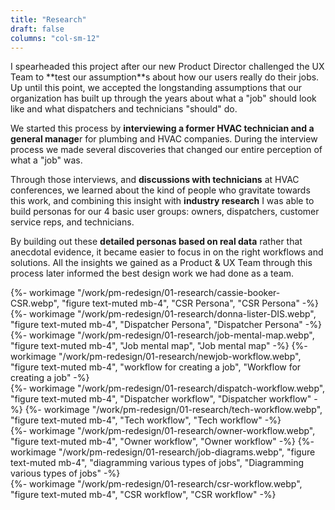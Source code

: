 ```yaml
---
title: "Research"
draft: false
columns: "col-sm-12"
---
```

<div class="wrapper"><div class="row">
<div class="col col-12 col-sm-12 col-md-8 col-lg-7 mb-4">I spearheaded this project after our new Product Director challenged the UX Team to **test our assumption**s about how our users really do their jobs. Up until this point, we accepted the longstanding assumptions that our organization has built up through the years about what a "job" should look like and what dispatchers and technicians "should" do.

We started this process by **interviewing a former HVAC technician and  a general manage**r for plumbing and HVAC companies. During the interview process we made several discoveries that changed our entire perception of what a "job" was.

Through those interviews, and **discussions with technicians** at HVAC conferences, we learned about the kind of people who gravitate towards this work, and combining this insight with **industry research** I was able to build personas for our 4 basic user groups: owners, dispatchers, customer service reps, and technicians.

By building out these **detailed personas based on real data** rather that anecdotal evidence, it became easier to focus in on the right workflows and solutions. All the insights we gained as a Product &  UX Team through this process later informed the best design work we had done as a team.
</div>
<div class="col mt-1">
  {%- workimage "/work/pm-redesign/01-research/cassie-booker-CSR.webp", "figure text-muted mb-4", "CSR Persona", "CSR Persona"  -%}
</div>
<div class="col mt-1">
  {%- workimage "/work/pm-redesign/01-research/donna-lister-DIS.webp", "figure text-muted mb-4", "Dispatcher Persona", "Dispatcher Persona"  -%}
</div>
</div></div>

<div class="wrapper"><div class="row">
<div class="col col-sm-6 col-md-3">
     {%- workimage "/work/pm-redesign/01-research/job-mental-map.webp", "figure text-muted mb-4", "Job mental map", "Job mental map"  -%}
     {%- workimage "/work/pm-redesign/01-research/newjob-workflow.webp", "figure text-muted mb-4", "workflow for creating a job", "Workflow for creating a job"  -%}
</div>
<div class="col col-sm-6 col-md-3">
    {%- workimage "/work/pm-redesign/01-research/dispatch-workflow.webp", "figure text-muted mb-4", "Dispatcher workflow", "Dispatcher workflow"  -%}
    {%- workimage "/work/pm-redesign/01-research/tech-workflow.webp", "figure text-muted mb-4", "Tech workflow", "Tech workflow"  -%}
</div>
<div class="col col-sm-6 col-md-3">
    {%- workimage "/work/pm-redesign/01-research/owner-workflow.webp", "figure text-muted mb-4", "Owner workflow", "Owner workflow"  -%}
    {%- workimage "/work/pm-redesign/01-research/job-diagrams.webp", "figure text-muted mb-4", "diagramming various types of jobs", "Diagramming various types of jobs"  -%}
</div>
<div class="col col-sm-6 col-md-3">
    {%- workimage "/work/pm-redesign/01-research/csr-workflow.webp", "figure text-muted mb-4", "CSR workflow", "CSR workflow"  -%}
</div>
</div></div>

